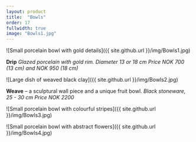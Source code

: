 ```yaml
---
layout: product
title:  "Bowls"
order: 17
fullwidth: true
image: "Bowls1.jpg"
---
```



![Small porcelain bowl with gold details]({{ site.github.url }}/img/Bowls1.jpg)

**Drip** *Glazed porcelain with gold rim. Diameter 13 or 18 cm*
*Price NOK 700 (13 cm) and NOK 950 (18 cm)*

![Large dish of weaved black clay]({{ site.github.url }}/img/Bowls2.jpg)

**Weave** – a sculptural wall piece and a unique fruit bowl. *Black stoneware, 25 - 30 cm*
*Price NOK 2200*

![Small porcelain bowl with colourful stripes]({{ site.github.url }}/img/Bowls3.jpg)

![Small porcelain bowl with abstract flowers]({{ site.github.url }}/img/Bowls4.jpg)
